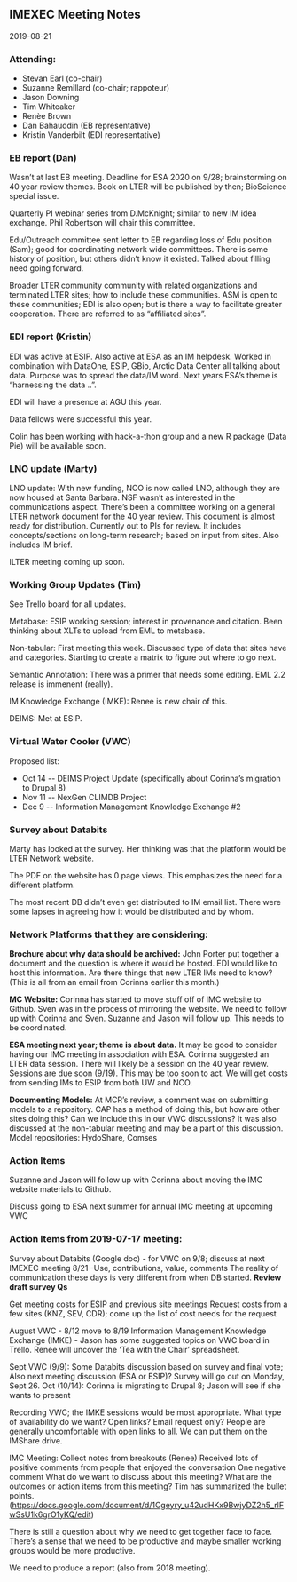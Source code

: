 ## IMEXEC Meeting Notes 
2019-08-21

### Attending: 

- Stevan Earl (co-chair)
- Suzanne Remillard (co-chair; rappoteur)
- Jason Downing
- Tim Whiteaker
- Renèe Brown
- Dan Bahauddin (EB representative)
- Kristin Vanderbilt (EDI representative)

### EB report (Dan)

Wasn’t at last EB meeting. Deadline for ESA 2020 on 9/28; brainstorming on 40 year review themes. Book on LTER will be published by then; BioScience special issue.

Quarterly PI webinar series from D.McKnight; similar to new IM idea exchange. Phil Robertson will chair this committee.

Edu/Outreach committee sent letter to EB regarding loss of Edu position (Sam); good for coordinating network wide committees. There is some history of position, but others didn’t know it existed. Talked about filling need going forward.

Broader LTER community community with related organizations and terminated LTER sites; how to include these communities. ASM is open to these communities; EDI is also open; but is there a way to facilitate greater cooperation. There are referred to as “affiliated sites”. 

### EDI report (Kristin)
EDI was active at ESIP. Also active at ESA as an IM helpdesk. Worked in combination with DataOne, ESIP, GBio, Arctic Data Center all talking about data. Purpose was to spread the data/IM word. Next years ESA’s theme is “harnessing the data ..”.

EDI will have a presence at AGU this year.

Data fellows were successful this year.

Colin has been working with hack-a-thon group and a new R package (Data Pie) will be available soon.

### LNO update (Marty)

LNO update: With new funding, NCO is now called LNO, although they are now housed at Santa Barbara. NSF wasn’t as interested in the communications aspect. 
There’s been a committee working on a general LTER network document for the 40 year review. This document is almost ready for distribution. Currently out to PIs for review. It includes concepts/sections on long-term research; based on input from sites. Also includes IM brief.

ILTER meeting coming up soon. 

### Working Group Updates (Tim)

See Trello board for all updates. 

Metabase: ESIP working session; interest in provenance and citation. Been thinking about XLTs to upload from EML to metabase.

Non-tabular: First meeting this week. Discussed type of data that sites have and categories. Starting to create a matrix to figure out where to go next.

Semantic Annotation: There was a primer that needs some editing. EML 2.2 release is immenent (really).

IM Knowledge Exchange (IMKE): Renee is new chair of this.

DEIMS: Met at ESIP.

### Virtual Water Cooler (VWC)

Proposed list:
- Oct 14 -- DEIMS Project Update (specifically about Corinna’s migration to Drupal 8)
- Nov 11 -- NexGen CLIMDB Project
- Dec 9 -- Information Management Knowledge Exchange #2

### Survey about Databits

Marty has looked at the survey. Her thinking was that the platform would be LTER Network website.

The PDF on the website has 0 page views. This emphasizes the need for a different platform.

The most recent DB didn’t even get distributed to IM email list. There were some lapses in agreeing how it would be distributed and by whom.

### Network Platforms that they are considering:

**Brochure about why data should be archived:** John Porter put together a document and the question is where it would be hosted. EDI would like to host this information. Are there things that new LTER IMs need to know? (This is all from an email from Corinna earlier this month.)

**MC Website:** Corinna has started to move stuff off of IMC website to Github. Sven was in the process of mirroring the website. We need to follow up with Corinna and Sven. Suzanne and Jason will follow up. This needs to be coordinated.

**ESA meeting next year; theme is about data.** It may be good to consider having our IMC meeting in association with ESA. Corinna suggested an LTER data session. There will likely be a session on the 40 year review. Sessions are due soon (9/19). This may be too soon to act. We will get costs from sending IMs to ESIP from both UW and NCO.

**Documenting Models:** At MCR’s review, a comment was on submitting models to a repository. CAP has a method of doing this, but how are other sites doing this? Can we include this in our VWC discussions? It was also discussed at the non-tabular meeting and may be a part of this discussion. Model repositories: HydoShare, Comses


### Action Items
Suzanne and Jason will follow up with Corinna about moving the IMC website materials to Github.

Discuss going to ESA next summer for annual IMC meeting at upcoming VWC


### Action Items from 2019-07-17 meeting:

Survey about Databits (Google doc) - for VWC on 9/8; discuss at next IMEXEC meeting 8/21
	-Use, contributions, value, comments
The reality of communication these days is very different from when DB started.
**Review draft survey Qs**

Get meeting costs for ESIP and previous site meetings
Request costs from a few sites (KNZ, SEV, CDR); come up the list of cost needs for the request

August VWC - 8/12 move to 8/19 
Information Management Knowledge Exchange (IMKE) - Jason has some suggested topics on VWC board in Trello. Renee will uncover the ‘Tea with the Chair’ spreadsheet.

Sept VWC (9/9): Some Databits discussion based on survey and final vote; Also next meeting discussion (ESA or ESIP)? Survey will go out on Monday, Sept 26.
Oct (10/14): Corinna is migrating to Drupal 8; Jason will see if she wants to present

Recording VWC; the IMKE sessions would be most appropriate.
What type of availability do we want? Open links? Email request only?
People are generally uncomfortable with open links to all. We can put them on the IMShare drive.

IMC Meeting:
Collect notes from breakouts (Renee)
Received lots of positive comments from people that enjoyed the conversation
One negative comment
What do we want to discuss about this meeting?
What are the outcomes or action items from this meeting?
Tim has summarized the bullet points.
(https://docs.google.com/document/d/1Cgeyry_u42udHKx9BwjyDZ2h5_rlFwSsU1k6grO1yKQ/edit)

There is still a question about why we need to get together face to face. There’s a sense that we need to be productive and maybe smaller working groups would be more productive.

We need to produce a report (also from 2018 meeting).
